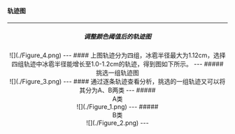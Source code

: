 #### 轨迹图
---
##### <center>调整颜色阈值后的轨迹图</center>
<div align=center>![](./Figure_4.png)
---
#### 上图轨迹分为四组，冰雹半径最大为1.12cm，选择四组轨迹中冰雹半径能增长至1.0-1.2cm的轨迹，得到图如下所示。
---
##### <center>挑选一组轨迹图</center>
<div align=center>![](./Figure_3.png)
---
#### 通过逐条轨迹查看分析，挑选的一组轨迹又可以将其分为A、B两类
---
##### <center>A类</center>
<div align=center>![](./Figure_1.png)
---
##### <center>B类</center>
<div align=center>![](./Figure_2.png)
---
